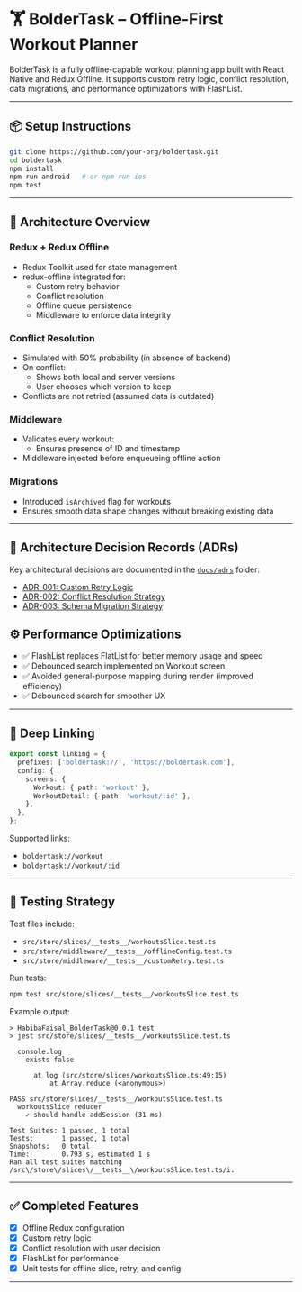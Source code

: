 # 🏋️ BolderTask – Offline-First Workout Planner

BolderTask is a fully offline-capable workout planning app built with React Native and Redux Offline. It supports custom retry logic, conflict resolution, data migrations, and performance optimizations with FlashList.

---

## 📦 Setup Instructions

```bash
git clone https://github.com/your-org/boldertask.git
cd boldertask
npm install
npm run android   # or npm run ios
npm test
```

---

## 🧠 Architecture Overview

### Redux + Redux Offline

- Redux Toolkit used for state management
- redux-offline integrated for:
  - Custom retry behavior
  - Conflict resolution
  - Offline queue persistence
  - Middleware to enforce data integrity

### Conflict Resolution

- Simulated with 50% probability (in absence of backend)
- On conflict:
  - Shows both local and server versions
  - User chooses which version to keep
- Conflicts are not retried (assumed data is outdated)

### Middleware

- Validates every workout:
  - Ensures presence of ID and timestamp
- Middleware injected before enqueueing offline action

### Migrations

- Introduced `isArchived` flag for workouts
- Ensures smooth data shape changes without breaking existing data

---

## 🧠 Architecture Decision Records (ADRs)

Key architectural decisions are documented in the [`docs/adrs`](./docs/adrs) folder:

- [ADR-001: Custom Retry Logic](./docs/adrs/ADR-001-custom-retry-logic.md)
- [ADR-002: Conflict Resolution Strategy](./docs/adrs/ADR-002-conflict-resolution.md)
- [ADR-003: Schema Migration Strategy](./docs/adrs/ADR-003-schema-migrations.md)


## ⚙️ Performance Optimizations

- ✅ FlashList replaces FlatList for better memory usage and speed
- ✅ Debounced search implemented on Workout screen
- ✅ Avoided general-purpose mapping during render (improved efficiency)
- ✅ Debounced search for smoother UX


---

## 🔗 Deep Linking

```ts
export const linking = {
  prefixes: ['boldertask://', 'https://boldertask.com'],
  config: {
    screens: {
      Workout: { path: 'workout' },
      WorkoutDetail: { path: 'workout/:id' },
    },
  },
};
```

Supported links:

- `boldertask://workout`
- `boldertask://workout/:id`

---

## 🧪 Testing Strategy

Test files include:

- `src/store/slices/__tests__/workoutsSlice.test.ts`
- `src/store/middleware/__tests__/offlineConfig.test.ts`
- `src/store/middleware/__tests__/customRetry.test.ts`


Run tests:

```bash
npm test src/store/slices/__tests__/workoutsSlice.test.ts

```


Example output:

```
> HabibaFaisal_BolderTask@0.0.1 test
> jest src/store/slices/__tests__/workoutsSlice.test.ts

  console.log
    exists false

      at log (src/store/slices/workoutsSlice.ts:49:15)
          at Array.reduce (<anonymous>)

PASS src/store/slices/__tests__/workoutsSlice.test.ts
  workoutsSlice reducer
    ✓ should handle addSession (31 ms)

Test Suites: 1 passed, 1 total  
Tests:       1 passed, 1 total  
Snapshots:   0 total  
Time:        0.793 s, estimated 1 s  
Ran all test suites matching /src\/store\/slices\/__tests__\/workoutsSlice.test.ts/i.

```

---

## ✅ Completed Features

- [x] Offline Redux configuration
- [x] Custom retry logic
- [x] Conflict resolution with user decision
- [x] FlashList for performance
- [x] Unit tests for offline slice, retry, and config

---
